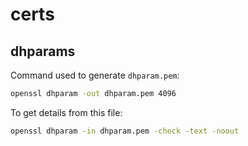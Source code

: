 # certs

## dhparams

Command used to generate `dhparam.pem`:

```bash
openssl dhparam -out dhparam.pem 4096
```

To get details from this file:

```bash
openssl dhparam -in dhparam.pem -check -text -noout
```
